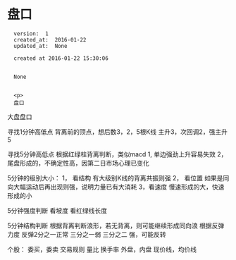 
  # 盘口

      version:  1
      created_at:  2016-01-22
      updated_at:  None

      created at 2016-01-22 15:30:06 


      None


      <p>
      盘口

大盘盘口
	
寻找1分钟高低点
	背离前的顶点，想后数3，2，5根K线
	主升3，次回调2，强主升5

寻找5分钟高低点
	根据红绿柱背离判断，类似macd
	1, 单边强劲上升容易失效
	2，尾盘形成的，不确定性高，因第二日市场心理已变化

5分钟的级别大小：
	1， 看结构
		有大级别K线的背离共振则强
	2， 看位置
		如果是同向大幅运动后再出现则强，说明力量已有大消耗
	3，看速度
		慢速形成的大，快速形成的小

5分钟强度判断
	看坡度
	看红绿线长度

5分钟结构判断
	根据背离判断浪形，若无背离，则可能继续形成同向浪
	根据反弹力度
		反弹2分之一正常
		三分之一弱
		三分之二 强，可能反转



个股：
	委买，委卖
	交易规则
	量比
	换手率
	外盘，内盘
	现价线，均价线
      </p>

  